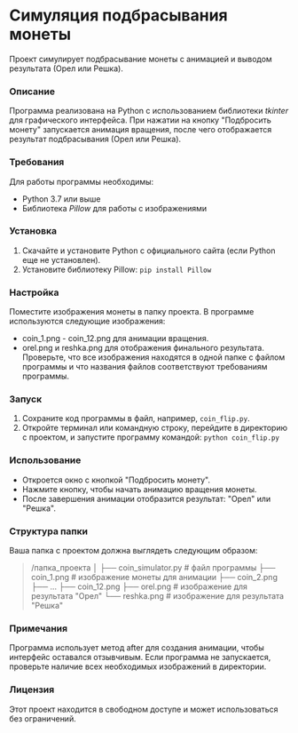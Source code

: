 # Симуляция подбрасывания монеты 
Проект симулирует подбрасывание монеты с анимацией и выводом результата (Орел или Решка).

### Описание
Программа реализована на Python с использованием библиотеки _tkinter_ для графического интерфейса. При нажатии на кнопку "Подбросить монету" запускается анимация вращения, после чего отображается результат подбрасывания (Орел или Решка).

### Требования
Для работы программы необходимы:
+ Python 3.7 или выше
+ Библиотека _Pillow_ для работы с изображениями

### Установка
1. Скачайте и установите Python с официального сайта (если Python еще не установлен).
2. Установите библиотеку Pillow:
    `pip install Pillow`

### Настройка
Поместите изображения монеты в папку проекта. В программе используются следующие изображения:
+ coin_1.png - coin_12.png для анимации вращения.
+ orel.png и reshka.png для отображения финального результата.
Проверьте, что все изображения находятся в одной папке с файлом программы и что названия файлов соответствуют требованиям программы.

### Запуск
1. Сохраните код программы в файл, например, `coin_flip.py`.
2. Откройте терминал или командную строку, перейдите в директорию с проектом, и запустите программу командой:
    `python coin_flip.py`

### Использование
+ Откроется окно с кнопкой "Подбросить монету".
+ Нажмите кнопку, чтобы начать анимацию вращения монеты.
+ После завершения анимации отобразится результат: "Орел" или "Решка".

### Структура папки
Ваша папка с проектом должна выглядеть следующим образом:
> /папка_проекта
│
├── coin_simulator.py      # файл программы
├── coin_1.png             # изображение монеты для анимации
├── coin_2.png
├── ...
├── coin_12.png
├── orel.png               # изображение для результата "Орел"
└── reshka.png             # изображение для результата "Решка"

### Примечания
Программа использует метод after для создания анимации, чтобы интерфейс оставался отзывчивым.
Если программа не запускается, проверьте наличие всех необходимых изображений в директории.

### Лицензия
Этот проект находится в свободном доступе и может использоваться без ограничений.